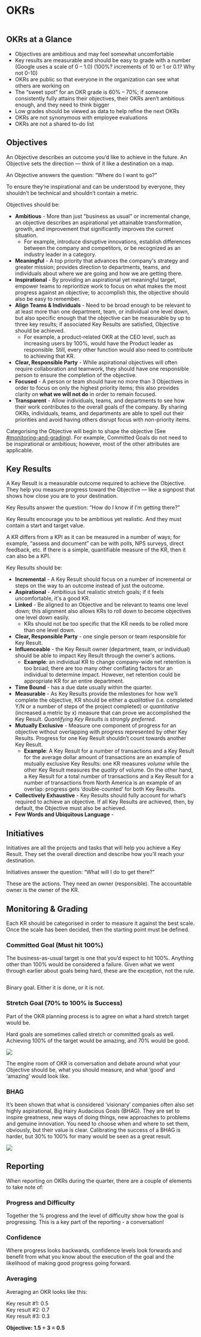 # OKRs

<figure><img src="../../.gitbook/assets/image (1).png" alt=""><figcaption></figcaption></figure>

## **OKRs at a Glance**

* Objectives are ambitious and may feel somewhat uncomfortable
* Key results are measurable and should be easy to grade with a number (Google uses a scale of 0 – 1.0) (100%? increments of 10 or 1 or 0.1? Why not 0-10)&#x20;
* OKRs are public so that everyone in the organization can see what others are working on
* The “sweet spot” for an OKR grade is 60% – 70%; if someone consistently fully attains their objectives, their OKRs aren’t ambitious enough, and they need to think bigger
* Low grades should be viewed as data to help refine the next OKRs
* OKRs are not synonymous with employee evaluations
* OKRs are not a shared to-do list

## Objectives

An Objective describes an outcome you’d like to achieve in the future. An Objective sets the direction — think of it like a destination on a map.&#x20;

An Objective answers the question: “Where do I want to go?”

To ensure they’re inspirational and can be understood by everyone, they shouldn’t be technical and shouldn’t contain a metric.

Objectives should be:

* **Ambitious** - More than just "business as usual" or incremental change, an objective describes an aspirational yet attainable transformation, growth, and improvement that significantly improves the current situation.&#x20;
  * For example, introduce disruptive innovations, establish differences between the company and competitors, or be recognized as an industry leader in a category.
* **Meaningful** - A top priority that advances the company's strategy and greater mission; provides direction to departments, teams, and individuals about where we are going and how we are getting there.
* **Inspirational** - By providing an aspirational yet meaningful target, empower teams to reprioritize work to focus on what makes the most progress against an objective; to accomplish this, the objective should also be easy to remember.
* **Align Teams & Individuals** - Need to be broad enough to be relevant to at least more than one department, team, or individual one level down, but also specific enough that the objective can be measurable by up to three key results; if associated Key Results are satisfied, Objective should be achieved.
  * For example, a product-related OKR at the CEO level, such as increasing users by 100%, would have the Product leader as responsible. Still, every other function would also need to contribute to achieving that KR.
* **Clear, Responsible Party** - While aspirational objectives will often require collaboration and teamwork, they should have one responsible person to ensure the completion of the objective.&#x20;
* **Focused** - A person or team should have no more than 3 Objectives in order to focus on only the highest priority items; this also provides clarity on **what we will not do** in order to remain focused.
* **Transparent** - Allow individuals, teams, and departments to see how their work contributes to the overall goals of the company. By sharing OKRs, individuals, teams, and departments are able to spell out their priorities and avoid having others disrupt focus with non-priority items.

Categorising the Objective will begin to shape the objective (See [#monitoring-and-grading](okrs.md#monitoring-and-grading "mention")). For example, Committed Goals do not need to be inspirational or ambitious; however, most of the other attributes are applicable.&#x20;

## Key Results

A Key Result is a measurable outcome required to achieve the Objective. They help you measure progress toward the Objective — like a signpost that shows how close you are to your destination.

Key Results answer the question: “How do I know if I’m getting there?”

Key Results encourage you to be ambitious yet realistic. And they must contain a start and target value.

A KR differs from a KPI as it can be measured in a number of ways; for example, “assess and document” can be with polls, NPS surveys, direct feedback, etc. If there is a simple, quantifiable measure of the KR, then it can also be a KPI.&#x20;

Key Results should be:

* **Incremental** - A Key Result should focus on a number of incremental or steps on the way to an outcome instead of just the outcome.&#x20;
* **Aspirational** - Ambitious but realistic stretch goals; if it feels uncomfortable, it's a good KR.
* **Linked** - Be aligned to an Objective and be relevant to teams one level down; this alignment also allows KRs to roll down to become objectives one level down easily.
  * KRs should not be too specific that the KR needs to be rolled more than one level down.
* **Clear, Responsible Party** - one single person or team responsible for Key Result.
* **Influenceable** - the Key Result owner (department, team, or individual) should be able to impact Key Result through the owner's actions.
  * **Example**: an individual KR to change company-wide net retention is too broad; there are too many other conflating factors for an individual to determine impact. However, net retention could be appropriate KR for an entire department.
* **Time Bound** - has a due date usually within the quarter.
* **Measurable** - As Key Results provide the milestones for how we’ll complete the objective, KR should be either a _qualitative_ (i.e. completed Y/N or a number of steps of the project completed) or _quantitative_ (increased a metric by x) measure that can prove we accomplished the Key Result. _Quantifying Key Results is strongly preferred._
* **Mutually Exclusive** - Measure one component of progress for an objective without overlapping with progress represented by other Key Results. Progress for one Key Result shouldn’t count towards another Key Result.
  * **Example**: A Key Result for a number of transactions and a Key Result for the average dollar amount of transactions are an example of mutually exclusive Key Results: one KR measures _volume_ while the other Key Result measures the _quality_ of volume. On the other hand, a Key Result for a total number of transactions and a Key Result for a number of transactions from North America is an example of an overlap: progress gets ‘double-counted’ for both Key Results.
* **Collectively Exhaustive** - Key Results should fully account for what’s required to achieve an objective. If all Key Results are achieved, then, by default, the Objective must also be achieved.
* **Few Words and Ubiquitous Language** -&#x20;

## Initiatives

Initiatives are all the projects and tasks that will help you achieve a Key Result. They set the overall direction and describe how you’ll reach your destination.&#x20;

Initiatives answer the question: “What will I do to get there?”

These are the actions. They need an owner (responsible). The accountable owner is the owner of the KR.&#x20;

## Monitoring & Grading

Each KR should be categorised in order to measure it against the best scale. Once the scale has been decided, then the starting point must be defined.&#x20;

### Committed Goal (Must hit 100%)

The business-as-usual target is one that you’d expect to hit 100%. Anything other than 100% would be considered a failure. Given what we went through earlier about goals being hard, these are the exception, not the rule.

<figure><img src="../../.gitbook/assets/image (31).png" alt=""><figcaption></figcaption></figure>

Binary goal. Either it is done, or it is not.&#x20;

### Stretch Goal (70% to 100% is Success)

Part of the OKR planning process is to agree on what a hard stretch target would be.&#x20;

Hard goals are sometimes called stretch or committed goals as well. Achieving 100% of the target would be amazing, and 70% would be good.&#x20;

![](https://zokri.com/wp-content/uploads/2021/04/Hard-Stretch-Commitment-Goal-Default.png)

The engine room of OKR is conversation and debate around what your Objective should be, what you should measure, and what ‘good’ and ‘amazing’ would look like.

### BHAG&#x20;

It’s been shown that what is considered ‘visionary’ companies often also set highly aspirational, Big Hairy Audacious Goals (BHAG). They are set to inspire greatness, new ways of doing things, new approaches to problems and genuine innovation. You need to choose when and where to set them, obviously, but their value is clear. Calibrating the success of a BHAG is harder, but 30% to 100% for many would be seen as a great result.

![](https://zokri.com/wp-content/uploads/2021/04/Moonshot-BHAG-Aspirational-Goal.png)

## Reporting&#x20;

When reporting on OKRs during the quarter, there are a couple of elements to take note of:

### Progress and Difficulty

Together the % progress and the level of difficulty show how the goal is progressing. This is a key part of the reporting - a conversation!

### **Confidence**

Where progress looks backwards, confidence levels look forwards and benefit from what you know about the execution of the goal and the likelihood of making good progress going forward.

### Averaging

Averaging an OKR looks like this:

&#x20;    Key result #1: 0.5\
&#x20;    Key result #2: 0.7\
&#x20;    Key result #3: 0.3

&#x20;     **Objective: 1.5 ÷ 3 = 0.5**&#x20;
